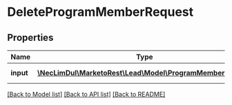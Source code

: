 # DeleteProgramMemberRequest

## Properties

Name | Type | Description | Notes
------------ | ------------- | ------------- | -------------
**input** | [**\NecLimDul\MarketoRest\Lead\Model\ProgramMemberDelete[]**](ProgramMemberDelete.md) | List of input records |

[[Back to Model list]](../../README.md#models) [[Back to API list]](../../README.md#endpoints) [[Back to README]](../../README.md)

